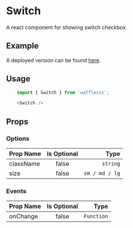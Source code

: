# Switch

A react component for showing switch checkbox.

## Example

A deployed version can be found [here](https://wafflecss-jithinqw.vercel.app/?path=/docs/switch--switch-primary).

## Usage

```javascript
    import { Switch } from 'wafflecss';

    <Switch />
```

## Props

### Options

| Prop Name   |Is Optional    |  Type |
|----------|:-------------:|------:|
| className |  false | `string` |
| size |  false | `sm / md / lg` |

### Events

| Prop Name   |Is Optional    |  Type |
|----------|:-------------:|------:|
| onChange |  false | `Function` |
